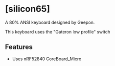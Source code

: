 # [silicon65]

A 80% ANSI keyboard designed by Geepon.

This keyboard uses the "Gateron low profile" switch
## Features

- Uses nRF52840 CoreBoard_Micro

